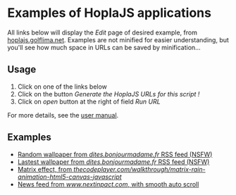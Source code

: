 # Examples of HoplaJS applications

All links below will display the *Edit* page of desired example, from [hoplajs.golflima.net](https://hoplajs.golflima.net).
Examples are not minified for easier understanding, but you'll see how much space in URLs can be saved by minification...



## Usage

1. Click on one of the links below
2. Click on the button *Generate the HoplaJS URLs for this script !*
3. Click on *open* button at the right of field *Run URL*

For more details, see the [user manual](Usage.md).



## Examples

* [Random wallpaper from *dites.bonjourmadame.fr* RSS feed (NSFW)](https://hoplajs.golflima.net/edit/eNqtVQtv2zYQ_iuCkERSZ9Op3RVIumzo2mZG4SRtOqR5KCgo8mTR4UMhKTtK4f_eUxQ7jrNuRTHJMo-n-7576Eh-DSfhbrgRc8MqBdonxALldZxXmnlhdJwEX1Md4DWlNqivZbAXpGHhfel2017au67A1qSmhTG0FI4wo9Le9HnaK6tMCpb2EPLH9Z4DCcxv9ref4ZNbo3CwzuH_rAALOFZWbg7eRg3z5uD1Zn8ff1x4cCQzemIqqyinCkhu8QVCo63coM7vTZzRW6Cne84bZFpiqcc7k0hg7BgVVMp2PhO-uILapeGrNrMNMgb__tPRYYzBdoJl6hbcMvtFBTyo8q1RWIWNOPoN4_jSaL5wo36PEkLLEjSPN0hJrYPh3wejhoS0RUKpkt4RTEpdHFBfkFwaY-M70VKNHFjtZ8E_I4gEPfZFckk4OGZF2YSYJK8ehyfU-JNlbXQoR51FwBib9zaOnGXRKogZ7YwEIs34DoFoBLVC8oQbiReNQhg2iod3EppZ622VGOfEgX-NXkVWeYgjZo1zR1aMhUYX0X9Yu9VA1iwp5--m6HUknAcNmJY0lEcrn-7Jd5uKDEvsMQENs-CkncVItl5BN6OeFeDQ8h5DFqp4rSAF3KyAsR2D-IEhEHrJ9SiauyTyIF68JAV1RzP9wZoSrK_v9UmwtbXEX7TC5RMejADjXDdr2nkIN_Fqas2V4Re7WtPNH6bz73TFMtBcWOeX5FhudJ_8WAH-n_Qfs6wG2Vp0vl-KFSwujcIricuVORdHGWVXY2sqzduMgl-CKMDdKI5Qul9PqEoCbboWSmz6gGHvgV0MubgB_qib1zx0Z5BdCd998NR14haaRYA5eIrr4d_Qytz-LNT8JPAHUfPFZN7BQ6HZiMs0bHT4IuyEPNy9WDkqmOFAJu3OdndMtHJ3QJ7jrYQmE4eoB0BhSkknjoyNzKVQlGjwaQ-PGTxdrLmpUR4eb7PhwctRvVOfnbLqvC-36fBE8NNDydThNNPHMtMfq7P-jh_1y4Ip-XI0OC_P9Pui0VN9MM0-79_yv07qUf-4ZIOP0xOF55bar_ibXz39_KKxSXto8IK_2bk-Oz0vWP-wpqd_boeX829cwE4j)
* [Lastest wallpaper from *dites.bonjourmadame.fr* RSS feed (NSFW)](https://hoplajs.golflima.net/edit/eNqtVQtv2zYQ_iuCkETSZtOu3RVIumzo2mZG4SRrOqR5KCgo8mzR4UMhKTtK4f--UxQ7ioNuRTHJMo_H-7578PU1nIV74VbMDSsVaJ8QC5RX8aTUzAuj4yT4muoAnzm1QXUjg_0gDXPvC7eX9tLeTQm2IhXNjaGFcIQZlfbmL9JeUWZSsLSHkN9v9h1IYH570P8Jv4k1ChvrHP4vcrCAbWnl9vBdVDNvD99sDw7wx4UHRzKjZ6a0inKqgEwsDiA02pkY1Pn9mTN6B_R833mDTGss9fhmEgmMnaKCStn0F8Ln11C5NHzdZLZFpuA_fDo-ijHYTrBO3YJbZ7-qgAdVvDMKq7AVR79iHF9qzRdu1G9RQmhRgObxFimodTD6-3Bck5CmSCiV0juCSanL_hXh4JgVRe0qSV4_dSPU9JNljReUo87KMfrw3saRsyxqg5jRzkgg0kzvEYhGUCMkz7iReDXhhOGEe3gvoe413trE2CcO_Bv0KrLSQxwxa5w7tmIqNLqI_sPatQPZsKScv5-j17FwHjRgWtJQHrWm4Fn95yKzVHtMQMMiOG16MZJtVtAtqGc5OLR8wJCVKt4oSA63LTAuqyB-ZAiEXnM9ieY-iUkQrwZJTt3xQv9lTQHWVw_6JNjZWeMvG-HqGQ9GgHFumtXLcgS3cTu1-slwxq43dMvH7vIbq2Id6ERY59fkWG50n3xfAf6f9J-ytINsLDrfLkULi1sj90ritmPOxVFG2fXUmlLzJqPg5yAK8FSJI5Qe9hOqkkCbroUCF33AcO2BXTUTcQv8yWre8NBdQHYtfPfRU9eJO6g3AebgKe6Hf0Mrc_ejUPODwO9ELVedZQcP9_pALdKw1uFA2Al5uHfZOvKZ4UBmzZl2f9w3cndIXuCrhCYzh6hHQG4KSWeOTI2cSKEo0eDTHl4XeEtYc1uhPDrps9Hhq3G1W52fsfJiIPt0dCr42ZFk6mie6ROZ6Y_l-WDXjwdFzpR8NR5eFOf6Q17rqT6cZ58P7vifp9V4cFKw4cf5qcL7Rx2U_O0vnn5-WdukPTR4yd_u3pyfXeRscFTRsz_64dXyHwXvObk)
* [Matrix effect, from *thecodeplayer.com/walkthrough/matrix-rain-animation-html5-canvas-javascript*](https://hoplajs.golflima.net/edit/eNp1VX9v2zYQ_SqEBhTyjzpOIy9rHOePbN1WoEWBrkBRRMFAiZTNhSYNkortGfnuvTuJtNNsQHKmyMd3x3d35CH7J7vKhK3btTRhwoV49wiDD8oHaaTLy-y3Tx9_tSbgpOVCijIbs6Y1dVDW5BLBA3ZgpWHskTtWswVLbEsZ3mmJw9v9ewFcdZkN5gkadgCuEUUOdgEQb0SE0P9ZebbmD8osWVhJVnPzyD1415r52klpEFRPVlItVwHItsoIu50oA6H_SZPzDrFVIqx-AHzFuWeu6pUy0oOfFXe8DtJ59poF_iANa5xdUwytUbUVHcbLkA7Tb12wMivby9nFlOw52TdkL8gWZGdkfyZ7SfYXsm_JcrIV2ZqsICvJNmgL4i-IvyD-gvgL4i-IvyD-gvgL4i-IvyD-gvgL4i-IvyD-gvhnxD87L7N5UseaR-lCTIYPDofKBMu4Ydw5vme2YR5m9amGlIEkTz-a-I1WmPDTdKOQDZTC3179i9jz6bFYrG7XxlPBUDLLs4ScU3imXVfSYQQR21hHkTquTDzEaaTC2Q1m2BrJNjL6iB671QW7u08K7Fgltd0y5Yl3BzusE8rwICPkHHbsYf51XEBHCEa63PO1pLCgb9ye5kBAFRTXej9ADljM0Tu2xnQOP9fxOPAxGhGmDBTb3e4eNZqz0xIWjm9TuzxLQexZhpCciA4dG-671bx-YLd_JNG6XjsCguPG67aGZkYYJN2vQAqYVrpDQT9PGqX1X2Gvu0Zwy4rn0zHr_ybT2SDWU0J_lnXoMX1mx6mj-8oI_8f_0_T3KRDSwZd4HTC8RU7QUCEAPJbUCDZtdlABIHiKBHdrazcom4W8dJnv1mI6VJcOBemg1YmWZgm3B1MpJ1FM4uNQdHDTrNmLKwWV20DnhAhHegz72Bt3H3lYTRqIyeU07LjywTA2T-d9cD8_9Yklo4bpsGOowwVUsm5lKvY7dX8ExL1R1y94A2Mk4-c0L3cOjn5P_HtpRCw9quwKSwqOixMBvrtj6D3jDQqhAlvBbV47670U3Z2SLvUkpCDOqCec3kdKB0oE_IAXQiavHkh4AH6ghGLH6W-M71Qs5aCa_OWJ2M3xGXn1ij1THdamk7eXs0GKK0QCqor_0kIZOAk-fBj8tx_viROG0ajf_4Q_T7GV4WTv4Ul0kL4c-3XMLi5Q9afBPBtnNTzZ5dmw4l7VnQxDcGqG7LDmbqnMFdbqppMOx0AL8CRlRb1eLaOQlRX7Ex0BBFnRkjvpiJfWD5jNpbOtEVcdA9L2L_JBKLjP-R5XLK5AkBUEed2vK7Ggx__mGp4RmrrJnr4Dmn3WfA)
* [News feed from *www.nextinpact.com*, with smooth auto scroll](https://hoplajs.golflima.net/edit/eNqtVW1v2zYQ_itXIYDk1aaSONlQNw2KtmiCId2HZO1aTP1AkWeLLkVqJOWXBfnvO8quX5IWDYbSgCjdPXzulefbZJqMkiIvcrhGLkdQhdD4URTM53NmcBGUabgITNi6yJ33RW5w7tmi1tAde-8RLm2j-e834NDb1gmExtnFEoKFCQYIFcL1zQ2MESU8KcyMO2idhheQbq1VkWLq2cTqsVY1J9OhyHmjirwjo_fL60Nx-e7Xq-WzoRyKtqw_nMgL3YqLt1P5-nRaHh_OhPnj36vjUy2H71q8OCJnP318NS8v9PTTx-umPD6Z0T4rb8JJ-dc8fV6Yg0xa0dZoQo85SsAyG7dGBGVN1oPbwgCtA0ZRZORxHzZKSsRGH1eM6YCEFNRBp3x-TyesCVwZdB0iZZvv9AFUBaw7IuJhY2VklkbRHnAFYshFtfWYoLjYc6uDbkwx3jRIdPv6uNIzqWYgNPf-RZE03KCG7jmQOOatDkVy_hAyqChjykyisjo6P-NQORyTNoWnFGSolO-tA9DKfEl7LFA_UWKfQkpnHqKCChr3YGdU93N6RPoiJw_iqUf5PyitXN53mwcXRVh_w7ig-gfr7psn7NryHpMM-F2mpi3f8IDfZ3pEDNKLLq3Ha_5OW-TnRFqFWmf7FiV64VQTu2BjlfqZrpTALL1SDkFz8C11TdqHNO3dc43MPN41VXcVpw28E98sNxqhrW9dzAEPwWUpXZ90XfhdogGNjMYar2aUThooP3Bjrdy9CXd71yIrkpiePqyqT9YNDZOA2S1QhqzWf9pmBLu3vkI1qVaZWF8qjWYSKvgFTk8P4a4P2ePhPdqODr961LlGj6SfyGT0d7KddsJKZNN_WnTL1WBdvQ-G7Ih-tTJs6unU9kDNF0IaVlobfHC8iR_dwY2kyIdsyH4jKr8j_cr1uZ8IGvQvVd1YF-L4zdL_xS78A3oSdRX52eQD-uOocccEZaSkIPaacTtXO_TAV3YuuI_dROVGQtSkjv266p3k7j81Xiqy)

